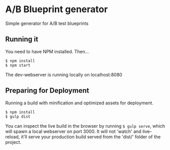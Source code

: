 # A/B Blueprint generator

Simple generator for A/B test blueprints

## Running it

You need to have NPM installed. Then...

    $ npm install
    $ npm start

The dev-webserver is running locally on localhost:8080

## Preparing for Deployment

Running a build with minification and optimized assets for deployment.

    $ npm install
    $ gulp dist

You can inspect the live build in the browser by running `$ gulp serve`, which will spawn a local webserver on port 3000. It will not 'watch' and live-reload, it'll serve your production build served from the 'dist/' folder of the project.
